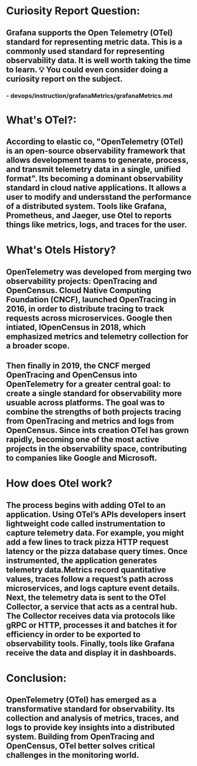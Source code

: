# Curiosity Report Question:

## Grafana supports the Open Telemetry (OTel) standard for representing metric data. This is a commonly used standard for representing observability data. It is well worth taking the time to learn. 💡 You could even consider doing a curiosity report on the subject.

### - devops/instruction/grafanaMetrics/grafanaMetrics.md 

# What's OTel?:
##  According to elastic co, "OpenTelemetry (OTel) is an open-source observability framework that allows development teams to generate, process, and transmit telemetry data in a single, unified format". Its becoming a dominant observability standard in cloud native applications. It allows a user to modify and undersstand the performance of a distributed system. Tools like Grafana, Prometheus, and Jaeger, use Otel to reports things like metrics, logs, and traces for the user. 

# What's Otels History?
##  OpenTelemetry was developed from merging two observability projects: OpenTracing and OpenCensus. Cloud Native Computing Foundation (CNCF), launched OpenTracing in 2016, in order to distribute tracing to track requests across microservices. Google then intiated, IOpenCensus in 2018, which emphasized metrics and telemetry collection for a broader scope. 
##  Then finally in 2019, the CNCF merged OpenTracing and OpenCensus into OpenTelemetry for a greater central goal: to create a single standard for observability more usuable across platforms. The goal was to combine the strengths of both projects tracing from OpenTracing and metrics and logs from OpenCensus. Since ints creation OTel has grown rapidly, becoming one of the most active projects in the observability space, contributing to companies like Google and Microsoft. 

# How does Otel work?
##  The process begins with adding OTel to an application. Using OTel’s APIs developers insert lightweight code called instrumentation to capture telemetry data. For example, you might add a few lines to track pizza HTTP request latency or the pizza database query times. Once instrumented, the application generates telemetry data.Metrics record quantitative values, traces follow a request’s path across microservices, and logs capture event details. Next, the telemetry data is sent to the OTel Collector, a service that acts as a central hub. The Collector receives data via protocols like gRPC or HTTP, processes it and batches it for efficiency in order to be exported to observability tools. Finally, tools like Grafana receive the data and display it in dashboards. 

# Conclusion:
##  OpenTelemetry (OTel) has emerged as a transformative standard for observability. Its collection and analysis of metrics, traces, and logs to provide key insights into a distributed system. Building from OpenTracing and OpenCensus, OTel better solves critical challenges in the monitoring world. 